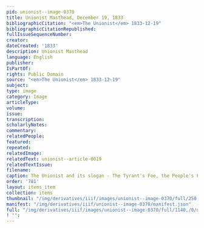 ```yaml
---
pid: unionist--image-0370
title: Unionist Masthead, December 19, 1833
bibliographicCitation: "<em>The Unionist</em> 1833-12-19"
bibliographicCitationRepublished: 
fullIssueSequenceNumber: 
creator: 
dateCreated: '1833'
description: Unionist Masthead
language: English
publisher: 
IsPartOf: 
rights: Public Domain
source: "<em>The Unionist</em> 1833-12-19"
subject: 
type: image
category: Image
articleType: 
volume: 
issue: 
transcription: 
scholarlyNotes: 
commentary: 
relatedPeople: 
featured: 
repeated: 
relatedImage: 
relatedText: unionist--article-0019
relatedTextIssue: 
filename: 
caption: The Unionist and its slogan - The Tyrant's Foe, the People's Friend
order: '781'
layout: items_item
collection: items
thumbnail: "/img/derivatives/iiif/images/unionist--image-0370/full/250,/0/default.jpg"
manifest: "/img/derivatives/iiif/unionist--image-0370/manifest.json"
full: "/img/derivatives/iiif/images/unionist--image-0370/full/1140,/0/default.jpg"
! '': 
---
```

